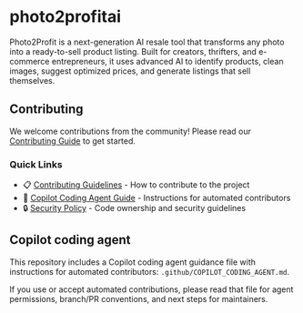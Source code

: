 # photo2profitai
Photo2Profit is a next-generation AI resale tool that transforms any photo into a ready-to-sell product listing. Built for creators, thrifters, and e-commerce entrepreneurs, it uses advanced AI to identify products, clean images, suggest optimized prices, and generate listings that sell themselves.

## Contributing

We welcome contributions from the community! Please read our [Contributing Guide](CONTRIBUTING.md) to get started.

### Quick Links
- 📋 [Contributing Guidelines](CONTRIBUTING.md) - How to contribute to the project
- 🤖 [Copilot Coding Agent Guide](.github/COPILOT_CODING_AGENT.md) - Instructions for automated contributors
- 🔒 [Security Policy](.github/CODEOWNERS) - Code ownership and security guidelines

## Copilot coding agent

This repository includes a Copilot coding agent guidance file with instructions for automated contributors: `.github/COPILOT_CODING_AGENT.md`.

If you use or accept automated contributions, please read that file for agent permissions, branch/PR conventions, and next steps for maintainers.
